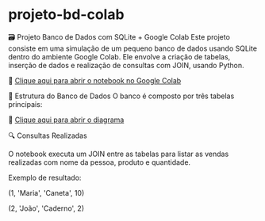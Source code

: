 # projeto-bd-colab
🗃️ Projeto Banco de Dados com SQLite + Google Colab
Este projeto consiste em uma simulação de um pequeno banco de dados usando SQLite dentro do ambiente Google Colab. Ele envolve a criação de tabelas, inserção de dados e realização de consultas com JOIN, usando Python.

🔗 [Clique aqui para abrir o notebook no Google Colab](https://colab.research.google.com/github/LeonardoRobert/projeto-bd-colab/blob/main/Projeto_BD_SQLite.ipynb)

🔧 Estrutura do Banco de Dados
O banco é composto por três tabelas principais:

🔗 [Clique aqui para abrir o diagrama](https://github.com/LeonardoRobert/projeto-bd-colab/blob/main/docs/diagrama.png)

🔍 Consultas Realizadas

O notebook executa um JOIN entre as tabelas para listar as vendas realizadas com nome da pessoa, produto e quantidade. 

Exemplo de resultado:

(1, 'Maria', 'Caneta', 10)

(2, 'João', 'Caderno', 2)
